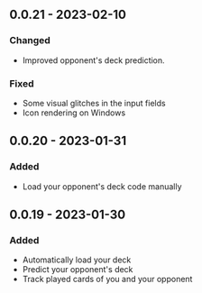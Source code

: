 ## 0.0.21 - 2023-02-10

### Changed

- Improved opponent's deck prediction.

### Fixed

- Some visual glitches in the input fields
- Icon rendering on Windows

## 0.0.20 - 2023-01-31

### Added

- Load your opponent's deck code manually

## 0.0.19 - 2023-01-30

### Added

- Automatically load your deck
- Predict your opponent's deck
- Track played cards of you and your opponent

